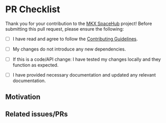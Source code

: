 # PR Checklist

Thank you for your contribution to the [MKX SpaceHub](https://mkeithx.github.io/) project! Before submitting this pull request, please ensure the following:

- [ ] I have read and agree to follow the [Contributing Guidelines](https://github.com/mkeithX/mkeithx.github.io/blob/main/CONTRIBUTING.md).
- [ ] My changes do not introduce any new dependencies.
- [ ] If this is a code/API change: I have tested my changes locally and they function as expected.
- [ ] I have provided necessary documentation and updated any relevant documentation.


## Motivation


## Related issues/PRs




